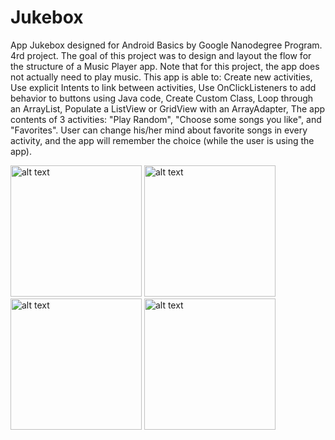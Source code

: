 # Jukebox
App Jukebox designed for Android Basics by Google Nanodegree Program. 4rd project.
The goal of this project was to design and layout the flow for the structure of a Music Player app. 
Note that for this project, the app does not actually need to play music. 
This app is able to: 
Create new activities,
Use explicit Intents to link between activities,
Use OnClickListeners to add behavior to buttons using Java code,
Create Custom Class,
Loop through an ArrayList,
Populate a ListView or GridView with an ArrayAdapter,
The app contents of 3 activities: "Play Random", "Choose some songs you like", and "Favorites". User can change his/her mind about favorite songs in every activity, and the app will remember the choice (while the user is using the app).


<img src="https://user-images.githubusercontent.com/36941009/46167950-fc896a80-c24b-11e8-9f25-0c4508e22753.png" alt="alt text" width="210"> <img src="https://user-images.githubusercontent.com/36941009/46167965-027f4b80-c24c-11e8-911d-dfbe95af06f0.png" alt="alt text" width="210">
<img src="https://user-images.githubusercontent.com/36941009/46167984-0a3ef000-c24c-11e8-9899-2f4766e0df15.png" alt="alt text" width="210">
<img src="https://user-images.githubusercontent.com/36941009/46167990-0e6b0d80-c24c-11e8-82eb-4ff9043f859a.png" alt="alt text" width="210">
